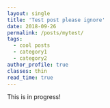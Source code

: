 ```yaml
---
layout: single
title: 'Test post please ignore'
date: 2018-09-26
permalink: /posts/mytest/
tags:
  - cool posts
  - category1
  - category2
author_profile: true
classes: thin
read_time: true
---
```


This is in progress!